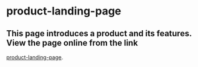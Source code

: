 # product-landing-page
## This page introduces a product and its features. View the page online from the link
[product-landing-page](https://elshafei-developer.github.io/product-landing-page/dist/).
